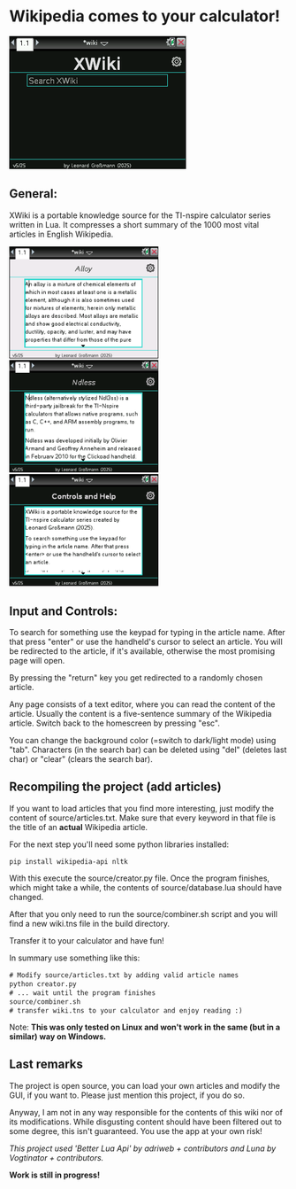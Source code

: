 # **Wikipedia comes to your calculator!**

![](https://github.com/leog314/XWiki/blob/main/build/media/wiki.gif?raw=true)

## **General:**

XWiki is a portable knowledge source for the TI-nspire calculator series written in Lua. It compresses a short summary of the 1000 most vital articles in English Wikipedia.

<img src="https://github.com/leog314/XWiki/blob/main/build/media/wiki1.png?raw=true" width="270"> <img src="https://github.com/leog314/XWiki/blob/main/build/media/wiki2.png?raw=true" width="270"> <img src="https://github.com/leog314/XWiki/blob/main/build/media/wiki3.png?raw=true" width="270">

## **Input and Controls:**

To search for something use the keypad for typing in the article name. After that press "enter" or use the handheld's cursor to select an article.
You will be redirected to the article, if it's available, otherwise the most promising page will open.

By pressing the "return" key you get redirected to a randomly chosen article.

Any page consists of a text editor, where you can read the content of the article. Usually the content is a five-sentence summary of the Wikipedia article.
Switch back to the homescreen by pressing "esc".

You can change the background color (=switch to dark/light mode) using "tab".
Characters (in the search bar) can be deleted using "del" (deletes last char) or "clear" (clears the search bar).

## **Recompiling the project (add articles)**

If you want to load articles that you find more interesting, just modify the content of source/articles.txt. Make sure that every keyword in that file is the title of an **actual** Wikipedia article.

For the next step you'll need some python libraries installed:

    pip install wikipedia-api nltk

With this execute the source/creator.py file. Once the program finishes, which might take a while, the contents of source/database.lua should have changed.

After that you only need to run the source/combiner.sh script and you will find a new wiki.tns file in the build directory.

Transfer it to your calculator and have fun!

In summary use something like this:

    # Modify source/articles.txt by adding valid article names
    python creator.py
    # ... wait until the program finishes
    source/combiner.sh
    # transfer wiki.tns to your calculator and enjoy reading :)

Note: **This was only tested on Linux and won't work in the same (but in a similar) way on Windows.**

## **Last remarks**

The project is open source, you can load your own articles and modify the GUI, if you want to. Please just mention this project, if you do so.

Anyway, I am not in any way responsible for the contents of this wiki nor of its modifications. While disgusting content should have been filtered out to some degree, this isn't guaranteed. You use the app at your own risk!

*This project used 'Better Lua Api' by adriweb + contributors and Luna by Vogtinator + contributors.*

**Work is still in progress!**